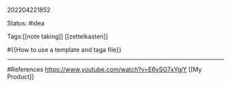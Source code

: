 202204221852

Status: #idea

Tags:[[note taking]] [[zettelkasten]]

#{{How to use a template and taga  file}}



___
#References
https://www.youtube.com/watch?v=E6ySG7xYgjY
[[My Product]]

